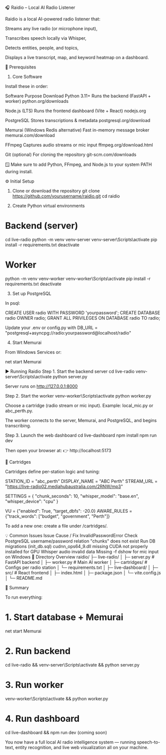 🎧 Raidio – Local AI Radio Listener

Raidio is a local AI-powered radio listener that:

Streams any live radio (or microphone input),

Transcribes speech locally via Whisper,

Detects entities, people, and topics,

Displays a live transcript, map, and keyword heatmap on a dashboard.

🧩 Prerequisites
1. Core Software

Install these in order:

Software	Purpose	Download
Python 3.11+	Runs the backend (FastAPI + worker)	python.org/downloads

Node.js (LTS)	Runs the frontend dashboard (Vite + React)	nodejs.org

PostgreSQL	Stores transcriptions & metadata	postgresql.org/download

Memurai (Windows Redis alternative)	Fast in-memory message broker	memurai.com/download

FFmpeg	Captures audio streams or mic input	ffmpeg.org/download.html

Git (optional)	For cloning the repository	git-scm.com/downloads

🪟 Make sure to add Python, FFmpeg, and Node.js to your system PATH during install.

⚙️ Initial Setup
1. Clone or download the repository
git clone https://github.com/yourusername/raidio.git
cd raidio

2. Create Python virtual environments
# Backend (server)
cd live-radio
python -m venv venv-server
venv-server\Scripts\activate
pip install -r requirements.txt
deactivate

# Worker
python -m venv venv-worker
venv-worker\Scripts\activate
pip install -r requirements.txt
deactivate

3. Set up PostgreSQL

In psql:

CREATE USER radio WITH PASSWORD 'yourpassword';
CREATE DATABASE radio OWNER radio;
GRANT ALL PRIVILEGES ON DATABASE radio TO radio;


Update your .env or config.py with
DB_URL = "postgresql+asyncpg://radio:yourpassword@localhost/radio"

4. Start Memurai

From Windows Services or:

net start Memurai

▶️ Running Raidio
Step 1. Start the backend server
cd live-radio
venv-server\Scripts\activate
python server.py


Server runs on http://127.0.0.1:8000

Step 2. Start the worker
venv-worker\Scripts\activate
python worker.py


Choose a cartridge (radio stream or mic input).
Example: local_mic.py or abc_perth.py.

The worker connects to the server, Memurai, and PostgreSQL, and begins transcribing.

Step 3. Launch the web dashboard
cd live-dashboard
npm install
npm run dev


Then open your browser at:
👉 http://localhost:5173

🧠 Cartridges

Cartridges define per-station logic and tuning:

STATION_ID = "abc_perth"
DISPLAY_NAME = "ABC Perth"
STREAM_URL = "https://live-radio02.mediahubaustralia.com/2RNW/mp3"

SETTINGS = {
  "chunk_seconds": 10,
  "whisper_model": "base.en",
  "whisper_device": "cpu"
}

VU = {"enabled": True, "target_dbfs": -20.0}
AWARE_RULES = {"track_words": ["budget", "government", "Perth"]}


To add a new one: create a file under /cartridges/.

💡 Common Issues
Issue	Cause / Fix
InvalidPasswordError	Check PostgreSQL username/password
relation \"chunks\" does not exist	Run DB migrations (init_db.sql)
cudnn_ops64_9.dll missing	CUDA not properly installed for GPU Whisper
audio invalid data	Missing -f dshow for mic input on Windows
🧭 Directory Overview
raidio/
├─ live-radio/
│  ├─ server.py            # FastAPI backend
│  ├─ worker.py            # Main AI worker
│  ├─ cartridges/          # Configs per radio station
│  └─ requirements.txt
│
├─ live-dashboard/
│  ├─ src/                 # React frontend
│  ├─ index.html
│  ├─ package.json
│  └─ vite.config.js
│
└─ README.md

🚀 Summary

To run everything:

# 1. Start database + Memurai
net start Memurai

# 2. Run backend
cd live-radio && venv-server\Scripts\activate && python server.py

# 3. Run worker
venv-worker\Scripts\activate && python worker.py

# 4. Run dashboard
cd live-dashboard && npm run dev (coming soon)


You now have a full local AI radio intelligence system — running speech-to-text, entity recognition, and live web visualization all on your machine.